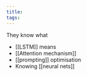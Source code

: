 ```yaml
---
title: 
tags: 
---
```

They know what
- [[LSTM]] means
- [[Attention mechanism]]
- [[prompting]] optimisation
- Knowing [[neural nets]]